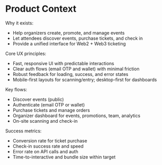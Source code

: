 # Product Context

Why it exists:
- Help organizers create, promote, and manage events
- Let attendees discover events, purchase tickets, and check in
- Provide a unified interface for Web2 + Web3 ticketing

Core UX principles:
- Fast, responsive UI with predictable interactions
- Clear auth flows (email OTP and wallet) with minimal friction
- Robust feedback for loading, success, and error states
- Mobile-first layouts for scanning/entry; desktop-first for dashboards

Key flows:
- Discover events (public)
- Authenticate (email OTP or wallet)
- Purchase tickets and manage orders
- Organizer dashboard for events, promotions, team, analytics
- On-site scanning and check-in

Success metrics:
- Conversion rate for ticket purchase
- Check-in success rate and speed
- Error rate on API calls and auth
- Time-to-interactive and bundle size within target
